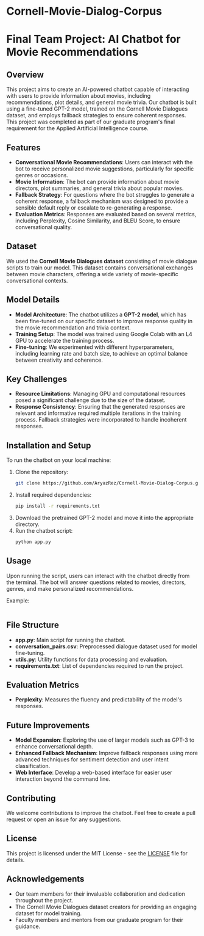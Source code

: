 # Cornell-Movie-Dialog-Corpus

# Final Team Project: AI Chatbot for Movie Recommendations

## Overview
This project aims to create an AI-powered chatbot capable of interacting with users to provide information about movies, including recommendations, plot details, and general movie trivia. Our chatbot is built using a fine-tuned GPT-2 model, trained on the Cornell Movie Dialogues dataset, and employs fallback strategies to ensure coherent responses. This project was completed as part of our graduate program's final requirement for the Applied Artificial Intelligence course.

## Features
- **Conversational Movie Recommendations**: Users can interact with the bot to receive personalized movie suggestions, particularly for specific genres or occasions.
- **Movie Information**: The bot can provide information about movie directors, plot summaries, and general trivia about popular movies.
- **Fallback Strategy**: For questions where the bot struggles to generate a coherent response, a fallback mechanism was designed to provide a sensible default reply or escalate to re-generating a response.
- **Evaluation Metrics**: Responses are evaluated based on several metrics, including Perplexity, Cosine Similarity, and BLEU Score, to ensure conversational quality.

## Dataset
We used the **Cornell Movie Dialogues dataset** consisting of movie dialogue scripts to train our model. This dataset contains conversational exchanges between movie characters, offering a wide variety of movie-specific conversational contexts.

## Model Details
- **Model Architecture**: The chatbot utilizes a **GPT-2 model**, which has been fine-tuned on our specific dataset to improve response quality in the movie recommendation and trivia context.
- **Training Setup**: The model was trained using Google Colab with an L4 GPU to accelerate the training process.
- **Fine-tuning**: We experimented with different hyperparameters, including learning rate and batch size, to achieve an optimal balance between creativity and coherence.

## Key Challenges
- **Resource Limitations**: Managing GPU and computational resources posed a significant challenge due to the size of the dataset.
- **Response Consistency**: Ensuring that the generated responses are relevant and informative required multiple iterations in the training process. Fallback strategies were incorporated to handle incoherent responses.

## Installation and Setup
To run the chatbot on your local machine:
1. Clone the repository:
   ```bash
   git clone https://github.com/AryazRez/Cornell-Movie-Dialog-Corpus.git
   ```
2. Install required dependencies:
   ```bash
   pip install -r requirements.txt
   ```
3. Download the pretrained GPT-2 model and move it into the appropriate directory.
4. Run the chatbot script:
   ```bash
   python app.py
   ```

## Usage
Upon running the script, users can interact with the chatbot directly from the terminal. The bot will answer questions related to movies, directors, genres, and make personalized recommendations.

Example:
```

```

## File Structure
- **app.py**: Main script for running the chatbot.
- **conversation_pairs.csv**: Preprocessed dialogue dataset used for model fine-tuning.
- **utils.py**: Utility functions for data processing and evaluation.
- **requirements.txt**: List of dependencies required to run the project.

## Evaluation Metrics
- **Perplexity**: Measures the fluency and predictability of the model's responses.

## Future Improvements
- **Model Expansion**: Exploring the use of larger models such as GPT-3 to enhance conversational depth.
- **Enhanced Fallback Mechanism**: Improve fallback responses using more advanced techniques for sentiment detection and user intent classification.
- **Web Interface**: Develop a web-based interface for easier user interaction beyond the command line.

## Contributing
We welcome contributions to improve the chatbot. Feel free to create a pull request or open an issue for any suggestions.

## License
This project is licensed under the MIT License - see the [LICENSE](LICENSE) file for details.

## Acknowledgements
- Our team members for their invaluable collaboration and dedication throughout the project.
- The Cornell Movie Dialogues dataset creators for providing an engaging dataset for model training.
- Faculty members and mentors from our graduate program for their guidance.
